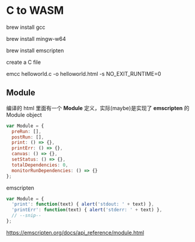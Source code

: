 # C to WASM


brew install gcc

brew install mingw-w64

brew install emscripten

create a C file

emcc helloworld.c -o helloworld.html -s NO_EXIT_RUNTIME=0

## Module
编译的 html 里面有一个 **Module** 定义，实际(maybe)是实现了 **emscripten** 的 Module object

```js
var Module = {
  preRun: [],
  postRun: [],
  print: () => {},
  printErr: () => {},
  canvas: () => {},
  setStatus: () => {},
  totalDependencies: 0,
  monitorRunDependencies: () => {}
};
```

emscripten
```js
var Module = {
  'print': function(text) { alert('stdout: ' + text) },
  'printErr': function(text) { alert('stderr: ' + text) },
  // --snip--
};
```

https://emscripten.org/docs/api_reference/module.html